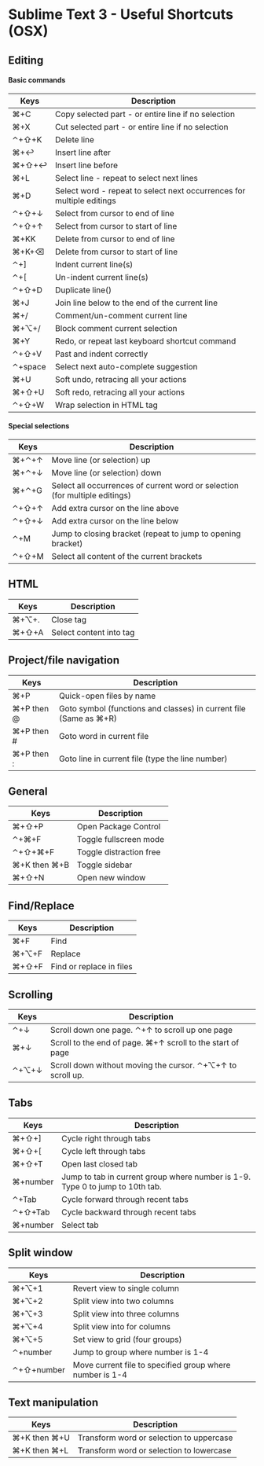 Sublime Text 3 - Useful Shortcuts (OSX)
=======================================

Editing
-------

#### Basic commands

Keys | Description
---- | -----------
⌘+C | Copy selected part - or entire line if no selection
⌘+X | Cut selected part - or entire line if no selection
⌃+⇧+K | Delete line
⌘+↩ | Insert line after
⌘+⇧+↩ | Insert line before
⌘+L | Select line - repeat to select next lines
⌘+D | Select word - repeat to select next occurrences for multiple editings
⌃+⇧+↓ | Select from cursor to end of line
⌃+⇧+↑ | Select from cursor to start of line
⌘+KK | Delete from cursor to end of line
⌘+K+⌫ | Delete from cursor to start of line
⌃+] | Indent current line(s)
⌃+[ | Un-indent current line(s)
⌃+⇧+D | Duplicate line()
⌘+J | Join line below to the end of the current line
⌘+/ | Comment/un-comment current line
⌘+⌥+/ | Block comment current selection
⌘+Y | Redo, or repeat last keyboard shortcut command
⌃+⇧+V | Past and indent correctly
⌃+space | Select next auto-complete suggestion
⌘+U | Soft undo, retracing all your actions
⌘+⇧+U | Soft redo, retracing all your actions
⌃+⇧+W | Wrap selection in HTML tag


#### Special selections

Keys | Description
---- | -----------
⌘+⌃+↑ | Move line (or selection) up
⌘+⌃+↓ | Move line (or selection) down
⌘+⌃+G | Select all occurrences of current word or selection (for multiple editings)
⌃+⇧+↑ | Add extra cursor on the line above
⌃+⇧+↓ | Add extra cursor on the line below
⌃+M | Jump to closing bracket (repeat to jump to opening bracket)
⌃+⇧+M | Select all content of the current brackets


HTML
------------------

Keys | Description
---- | -----------
⌘+⌥+. | Close tag
⌘+⇧+A | Select content into tag


Project/file navigation
------------------

Keys | Description
---- | -----------
⌘+P | Quick-open files by name
⌘+P then @ | Goto symbol (functions and classes) in current file (Same as ⌘+R)
⌘+P then # | Goto word in current file
⌘+P then : | Goto line in current file (type the line number)


General
-------

Keys | Description
---- | -----------
⌘+⇧+P | Open Package Control
⌃+⌘+F | Toggle fullscreen mode
⌃+⇧+⌘+F | Toggle distraction free
⌘+K then ⌘+B | Toggle sidebar
⌘+⇧+N | Open new window


Find/Replace
-------

Keys | Description
---- | -----------
⌘+F | Find
⌘+⌥+F | Replace
⌘+⇧+F | Find or replace in files


Scrolling
-------

Keys | Description
---- | -----------
⌃+↓ | Scroll down one page. ⌃+↑ to scroll up one page 
⌘+↓ | Scroll to the end of page. ⌘+↑ scroll to the start of page
⌃+⌥+↓ | Scroll down without moving the cursor. ⌃+⌥+↑ to scroll up.


Tabs
-------

Keys | Description
---- | -----------
⌘+⇧+] | Cycle right through tabs
⌘+⇧+[ | Cycle left through tabs
⌘+⇧+T | Open last closed tab
⌘+number | Jump to tab in current group where number is 1-9. Type 0 to jump to 10th tab.
⌃+Tab | Cycle forward through recent tabs
⌃+⇧+Tab | Cycle backward through recent tabs
⌘+number | Select tab


Split window
-------

Keys | Description
---- | -----------
⌘+⌥+1 | Revert view to single column
⌘+⌥+2 | Split view into two columns
⌘+⌥+3 | Split view into three columns
⌘+⌥+4 | Split view into for columns
⌘+⌥+5 | Set view to grid (four groups)
⌃+number | Jump to group where number is 1-4
⌃+⇧+number | Move current file to specified group where number is 1-4


Text manipulation
-------

Keys | Description
---- | -----------
⌘+K then ⌘+U | Transform word or selection to uppercase
⌘+K then ⌘+L | Transform word or selection to lowercase
